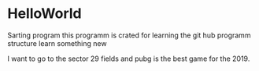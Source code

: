 # HelloWorld
Sarting program
this programm is crated for learning the git hub programm structure
 learn something new





 I want to go to the sector 29 fields and pubg is the best game for the 2019.

